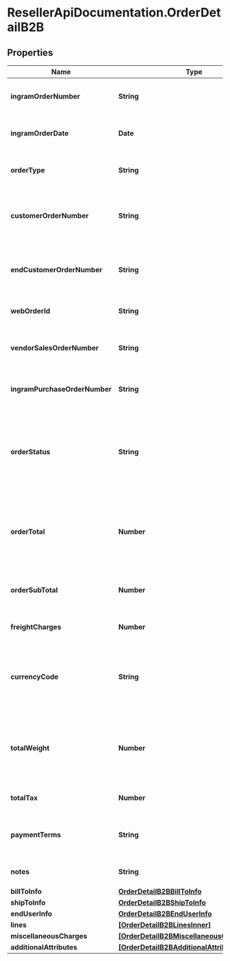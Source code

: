 # ResellerApiDocumentation.OrderDetailB2B

## Properties

Name | Type | Description | Notes
------------ | ------------- | ------------- | -------------
**ingramOrderNumber** | **String** | The IngramMicro sales order number. | [optional] 
**ingramOrderDate** | **Date** | The IngramMicro sales order date. | [optional] 
**orderType** | **String** | The IngramMicro sales order type. | [optional] 
**customerOrderNumber** | **String** | The reseller&#39;s order number for reference in their system. | [optional] 
**endCustomerOrderNumber** | **String** | The end customer&#39;s order number for reference in their system. | [optional] 
**webOrderId** | **String** | The web order id of the order. | [optional] 
**vendorSalesOrderNumber** | **String** | The vendor&#39;s order number for reference in their system | [optional] 
**ingramPurchaseOrderNumber** | **String** | Ingram purchase order number. | [optional] 
**orderStatus** | **String** | The header-level status of the order. One of- Shipped, Canceled, Backordered, Processing, On Hold, Delivered. | [optional] 
**orderTotal** | **Number** | The total cost for the order, includes subtotal, freight charges, and tax. | [optional] 
**orderSubTotal** | **Number** | The sub total cost for the order, not including tax and freight. | [optional] 
**freightCharges** | **Number** | The freight charges for the order. | [optional] 
**currencyCode** | **String** | The country-specific three digit ISO 4217 currency code for the order. | [optional] 
**totalWeight** | **Number** | Total order weight. unit -- North america - Pounds , other countries will be KG. | [optional] 
**totalTax** | **Number** | Total tax on the orders placed. | [optional] 
**paymentTerms** | **String** | The payment terms of the order. (Ex- Net 30 days). | [optional] 
**notes** | **String** | The header-level notes for the order. | [optional] 
**billToInfo** | [**OrderDetailB2BBillToInfo**](OrderDetailB2BBillToInfo.md) |  | [optional] 
**shipToInfo** | [**OrderDetailB2BShipToInfo**](OrderDetailB2BShipToInfo.md) |  | [optional] 
**endUserInfo** | [**OrderDetailB2BEndUserInfo**](OrderDetailB2BEndUserInfo.md) |  | [optional] 
**lines** | [**[OrderDetailB2BLinesInner]**](OrderDetailB2BLinesInner.md) |  | [optional] 
**miscellaneousCharges** | [**[OrderDetailB2BMiscellaneousChargesInner]**](OrderDetailB2BMiscellaneousChargesInner.md) |  | [optional] 
**additionalAttributes** | [**[OrderDetailB2BAdditionalAttributesInner]**](OrderDetailB2BAdditionalAttributesInner.md) |  | [optional] 


